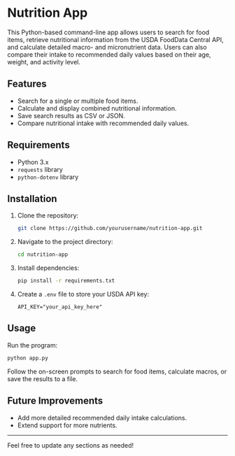 # Nutrition App

This Python-based command-line app allows users to search for food items, retrieve nutritional information from the USDA FoodData Central API, and calculate detailed macro- and micronutrient data. Users can also compare their intake to recommended daily values based on their age, weight, and activity level.

## Features
- Search for a single or multiple food items.
- Calculate and display combined nutritional information.
- Save search results as CSV or JSON.
- Compare nutritional intake with recommended daily values.

## Requirements
- Python 3.x
- `requests` library
- `python-dotenv` library

## Installation

1. Clone the repository:
   ```bash
   git clone https://github.com/yourusername/nutrition-app.git
   ```

2. Navigate to the project directory:
   ```bash
   cd nutrition-app
   ```

3. Install dependencies:
   ```bash
   pip install -r requirements.txt
   ```

4. Create a `.env` file to store your USDA API key:
   ```
   API_KEY="your_api_key_here"
   ```

## Usage

Run the program:
```bash
python app.py
```

Follow the on-screen prompts to search for food items, calculate macros, or save the results to a file.

## Future Improvements
- Add more detailed recommended daily intake calculations.
- Extend support for more nutrients.

---

Feel free to update any sections as needed!
